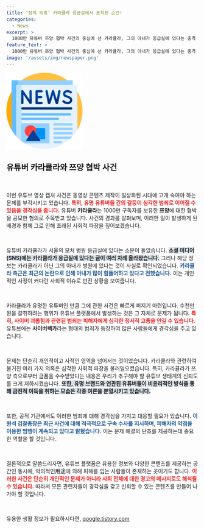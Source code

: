 ```yaml
---
title: ‘잠적 의혹’ 카라큘라 응급실에서 포착된 순간!
categories:
  - News
excerpt: >
  1000만 유튜버 쯔양 협박 사건의 중심에 선 카라큘라, 그의 아내가 응급실에 있다는 충격 보도! 의혹과 고통 속에 그가 겪는 심각한 상황은 과연? 클릭하여 진실을 확인하세요!
feature_text: >
  1000만 유튜버 쯔양 협박 사건의 중심에 선 카라큘라, 그의 아내가 응급실에 있다는 충격 보도! 의혹과 고통 속에 그가 겪는 심각한 상황은 과연? 클릭하여 진실을 확인하세요!
image: '/assets/img/newspaper.png'
---
```


<p><img src="/assets/img/newspaper.png" alt="kimp 속보" /></p>

<h2 data-ke-size="size26">유튜버 카라큘라와 쯔양 협박 사건</h2>

<p data-ke-size="size16">&nbsp;</p>

<p>이번 유튜브 영상 캡처 사건은 동영상 콘텐츠 제작이 일상화된 시대에 고개 숙여야 하는 문제를 부각시키고 있습니다. <b><span style="color: #ee2323;">특히, 유명 유튜버들 간의 갈등이 심각한 범죄로 이어질 수 있음을 경각심을 줍니다.</span></b> 유튜버 <b>카라큘라</b>는 1000만 구독자를 보유한 <b>쯔양</b>에 대한 협박을 공모한 혐의로 주목받고 있습니다. 사건의 경과를 살펴보며, 이러한 일이 발생하게 된 배경과 함께 그로 인해 초래된 사회적 파장을 짚어보겠습니다.</p>

<p data-ke-size="size16">&nbsp;</p>

<p>유튜버 카라큘라가 서울의 모처 병원 응급실에 있다는 소문이 돌았습니다. <b><span style="background-color: #21538527;">소셜 미디어(SNS)에는 카라큘라가 응급실에 있다는 글이 여러 차례 올라왔습니다.</span></b> 그러나 해당 정보는 카라큘라가 아닌 그의 아내가 병원에 있다는 것이 사실로 확인되었습니다. <b><span style="color: #1a5490;">카라큘라 측근은 최근의 논란으로 인해 아내가 많이 힘들어하고 있다고 전했습니다.</span></b> 이는 개인적인 사정이 커다란 사회적 이슈로 번진 상황을 보여줍니다.</p>

<p data-ke-size="size16">&nbsp;</p>

<p>카라큘라가 유명한 유튜버인 만큼 그에 관한 사건은 빠르게 퍼지기 마련입니다. 수천만원을 갈취하려는 행위가 유튜브 플랫폼에서 발생하는 것은 그 자체로 문제가 됩니다. <b><span style="color: #ee2323;">특히, 사이버 괴롭힘과 관련된 범죄는 피해자에게 심각한 정서적 고통을 안길 수 있습니다.</span></b> 유튜브에는 <b>사이버렉카</b>라는 형태의 범죄가 등장하여 많은 사람들에게 경각심을 주고 있습니다.</p>

<p data-ke-size="size16">&nbsp;</p>

<p>문제는 단순히 개인적이고 사적인 영역을 넘어서는 것이었습니다. 카라큘라와 관련하여 불거진 여러 가지 의혹은 심각한 사회적 파장을 불러일으켰습니다. 특히, 카라큘라가 쯔양 측으로부터 금품을 수수받았다는 내용은 우리가 추구해야 할 유튜브 생태계의 신뢰도를 크게 저하시켰습니다. <b><span style="background-color: #21538527;">또한, 유명 브랜드와 연관된 유튜버들이 비윤리적인 방식을 통해 금전적 이득을 취하는 모습은 각종 여론을 분열시키고 있습니다.</span></b></p>

<p data-ke-size="size16">&nbsp;</p>

<p>또한, 공적 기관에서도 이러한 범죄에 대해 경각심을 가지고 대응할 필요가 있습니다. <b><span style="color: #1a5490;">이원석 검찰총장은 최근 사건에 대해 적극적으로 구속 수사를 지시하며, 피해자의 약점을 이용한 범행이 계속되고 있다고 밝혔습니다.</span></b> 이는 문제 해결의 단초를 제공하는데 중요한 역할을 할 것입니다.</p>

<p data-ke-size="size16">&nbsp;</p>

<p>결론적으로 말씀드리자면, 유튜브 플랫폼은 유용한 정보와 다양한 콘텐츠를 제공하는 공간인 동시에, 악의적인用途에 의해 피해를 입는 사람들이 존재하는 곳이기도 합니다. <b><span style="color: #ee2323;">이러한 사건은 단순히 개인적인 문제가 아니라 사회 전체에 대한 경고의 메시지로도 해석될 수 있습니다.</span></b> 따라서 모든 관련자들이 경각심을 갖고 신뢰할 수 있는 콘텐츠를 만들어 나가야 할 것입니다. </p>

<p data-ke-size="size16">&nbsp;</p>

<p data-ke-size="size16"></p>
유용한 생활 정보가 필요하시다면, <a href="https://qoogle.tistory.com" rel="dofollow">qoogle.tistory.com</a>


